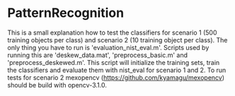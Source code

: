 # PatternRecognition

This is a small explanation how to test the classifiers for scenario 1 (500 training objects per class) and scenario 2 (10 training object per class).
The only thing you have to run is 'evaluation_nist_eval.m'.
Scripts used by running this are 'deskew_data.mat', 'preprocess_basic.m' and 'preprocess_deskewed.m'.
This script will initialize the training sets, train the classifiers and evaluate them with nist_eval for scenario 1 and 2.
To run tests for scenario 2 mexopencv (https://github.com/kyamagu/mexopencv) should be build with opencv-3.1.0.
